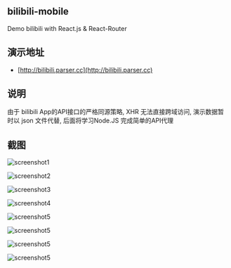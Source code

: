 ## bilibili-mobile


Demo bilibili with React.js & React-Router


## 演示地址
* [http://bilibili.parser.cc](http://bilibili.parser.cc)

## 说明
由于 bilibili App的API接口的严格同源策略, XHR 无法直接跨域访问, 演示数据暂时以 json 文件代替, 后面将学习Node.JS 完成简单的API代理


## 截图
![screenshot1](screenshots/screen1.png)

![screenshot2](screenshots/screen2.png)

![screenshot3](screenshots/screen3.png)

![screenshot4](screenshots/screen4.png)

![screenshot5](screenshots/screen5.png)

![screenshot5](screenshots/screen6.png)

![screenshot5](screenshots/screen7.png)

![screenshot5](screenshots/screen8.png)